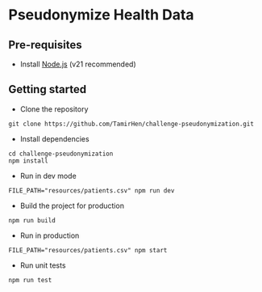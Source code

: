# Pseudonymize Health Data

## Pre-requisites

- Install [Node.js](https://nodejs.org/en/) (v21 recommended)

## Getting started

- Clone the repository

```
git clone https://github.com/TamirHen/challenge-pseudonymization.git
```

- Install dependencies

```
cd challenge-pseudonymization
npm install
```

- Run in dev mode
```
FILE_PATH="resources/patients.csv" npm run dev
```

- Build the project for production
```
npm run build
```

- Run in production
```
FILE_PATH="resources/patients.csv" npm start
```

- Run unit tests
```
npm run test
```
